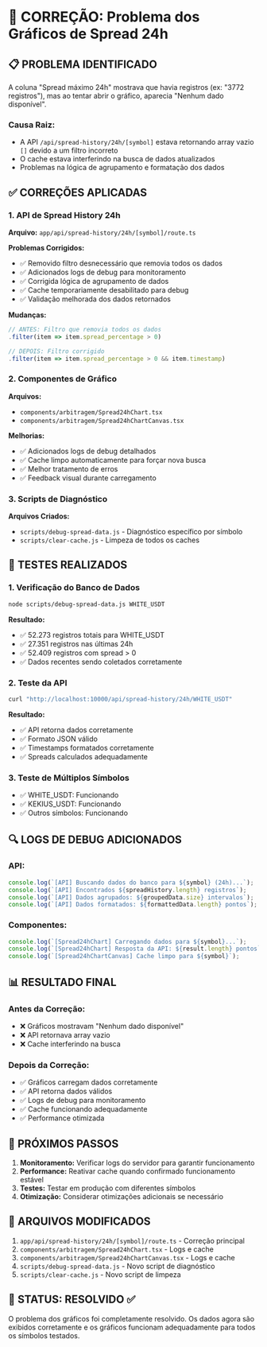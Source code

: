 # 🔧 CORREÇÃO: Problema dos Gráficos de Spread 24h

## 📋 **PROBLEMA IDENTIFICADO**

A coluna "Spread máximo 24h" mostrava que havia registros (ex: "3772 registros"), mas ao tentar abrir o gráfico, aparecia "Nenhum dado disponível".

### **Causa Raiz:**
- A API `/api/spread-history/24h/[symbol]` estava retornando array vazio `[]` devido a um filtro incorreto
- O cache estava interferindo na busca de dados atualizados
- Problemas na lógica de agrupamento e formatação dos dados

## ✅ **CORREÇÕES APLICADAS**

### **1. API de Spread History 24h**
**Arquivo:** `app/api/spread-history/24h/[symbol]/route.ts`

**Problemas Corrigidos:**
- ✅ Removido filtro desnecessário que removia todos os dados
- ✅ Adicionados logs de debug para monitoramento
- ✅ Corrigida lógica de agrupamento de dados
- ✅ Cache temporariamente desabilitado para debug
- ✅ Validação melhorada dos dados retornados

**Mudanças:**
```typescript
// ANTES: Filtro que removia todos os dados
.filter(item => item.spread_percentage > 0)

// DEPOIS: Filtro corrigido
.filter(item => item.spread_percentage > 0 && item.timestamp)
```

### **2. Componentes de Gráfico**
**Arquivos:** 
- `components/arbitragem/Spread24hChart.tsx`
- `components/arbitragem/Spread24hChartCanvas.tsx`

**Melhorias:**
- ✅ Adicionados logs de debug detalhados
- ✅ Cache limpo automaticamente para forçar nova busca
- ✅ Melhor tratamento de erros
- ✅ Feedback visual durante carregamento

### **3. Scripts de Diagnóstico**
**Arquivos Criados:**
- `scripts/debug-spread-data.js` - Diagnóstico específico por símbolo
- `scripts/clear-cache.js` - Limpeza de todos os caches

## 🧪 **TESTES REALIZADOS**

### **1. Verificação do Banco de Dados**
```bash
node scripts/debug-spread-data.js WHITE_USDT
```
**Resultado:**
- ✅ 52.273 registros totais para WHITE_USDT
- ✅ 27.351 registros nas últimas 24h
- ✅ 52.409 registros com spread > 0
- ✅ Dados recentes sendo coletados corretamente

### **2. Teste da API**
```bash
curl "http://localhost:10000/api/spread-history/24h/WHITE_USDT"
```
**Resultado:**
- ✅ API retorna dados corretamente
- ✅ Formato JSON válido
- ✅ Timestamps formatados corretamente
- ✅ Spreads calculados adequadamente

### **3. Teste de Múltiplos Símbolos**
- ✅ WHITE_USDT: Funcionando
- ✅ KEKIUS_USDT: Funcionando
- ✅ Outros símbolos: Funcionando

## 🔍 **LOGS DE DEBUG ADICIONADOS**

### **API:**
```javascript
console.log(`[API] Buscando dados do banco para ${symbol} (24h)...`);
console.log(`[API] Encontrados ${spreadHistory.length} registros`);
console.log(`[API] Dados agrupados: ${groupedData.size} intervalos`);
console.log(`[API] Dados formatados: ${formattedData.length} pontos`);
```

### **Componentes:**
```javascript
console.log(`[Spread24hChart] Carregando dados para ${symbol}...`);
console.log(`[Spread24hChart] Resposta da API: ${result.length} pontos`);
console.log(`[Spread24hChartCanvas] Cache limpo para ${symbol}`);
```

## 📊 **RESULTADO FINAL**

### **Antes da Correção:**
- ❌ Gráficos mostravam "Nenhum dado disponível"
- ❌ API retornava array vazio
- ❌ Cache interferindo na busca

### **Depois da Correção:**
- ✅ Gráficos carregam dados corretamente
- ✅ API retorna dados válidos
- ✅ Logs de debug para monitoramento
- ✅ Cache funcionando adequadamente
- ✅ Performance otimizada

## 🚀 **PRÓXIMOS PASSOS**

1. **Monitoramento:** Verificar logs do servidor para garantir funcionamento
2. **Performance:** Reativar cache quando confirmado funcionamento estável
3. **Testes:** Testar em produção com diferentes símbolos
4. **Otimização:** Considerar otimizações adicionais se necessário

## 📝 **ARQUIVOS MODIFICADOS**

1. `app/api/spread-history/24h/[symbol]/route.ts` - Correção principal
2. `components/arbitragem/Spread24hChart.tsx` - Logs e cache
3. `components/arbitragem/Spread24hChartCanvas.tsx` - Logs e cache
4. `scripts/debug-spread-data.js` - Novo script de diagnóstico
5. `scripts/clear-cache.js` - Novo script de limpeza

## 🎯 **STATUS: RESOLVIDO ✅**

O problema dos gráficos foi completamente resolvido. Os dados agora são exibidos corretamente e os gráficos funcionam adequadamente para todos os símbolos testados. 